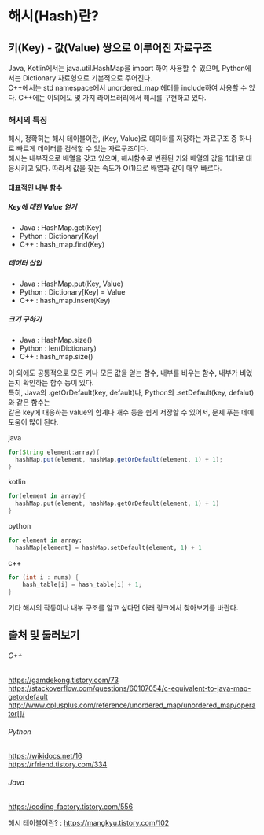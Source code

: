 # 해시(Hash)란?
## 키(Key) - 값(Value) 쌍으로 이루어진 자료구조
Java, Kotlin에서는 java.util.HashMap을 import 하여 사용할 수 있으며, Python에서는 Dictionary 자료형으로 기본적으로 주어진다.  
C++에서는 std namespace에서 unordered_map 헤더를 include하여 사용할 수 있다. C++에는 이외에도 몇 가지 라이브러리에서 해시를 구현하고 있다.  
### 해시의 특징
해시, 정확히는 해시 테이블이란, (Key, Value)로 데이터를 저장하는 자료구조 중 하나로 빠르게 데이터를 검색할 수 있는 자료구조이다.  
해시는 내부적으로 배열을 갖고 있으며, 해시함수로 변환된 키와 배열의 값을 1대1로 대응시키고 있다. 따라서 값을 찾는 속도가 O(1)으로 배열과 같이 매우 빠르다.  

#### 대표적인 내부 함수
##### Key에 대한 Value 얻기
- Java    : HashMap.get(Key)
- Python  : Dictionary[Key]
- C++     : hash_map.find(Key)
##### 데이터 삽입
- Java    : HashMap.put(Key, Value)
- Python  : Dictionary[Key] = Value
- C++     : hash_map.insert(Key)
##### 크기 구하기
- Java    : HashMap.size()
- Python  : len(Dictionary)
- C++     : hash_map.size()

이 외에도 공통적으로 모든 키나 모든 값을 얻는 함수, 내부를 비우는 함수, 내부가 비었는지 확인하는 함수 등이 있다.  
특히, Java의 .getOrDefault(key, default)나, Python의 .setDefault(key, defalut)와 같은 함수는  
같은 key에 대응하는 value의 합계나 개수 등을 쉽게 저장할 수 있어서, 문제 푸는 데에 도움이 많이 된다.

java  
```java
for(String element:array){
  hashMap.put(element, hashMap.getOrDefault(element, 1) + 1);
}
```
kotlin  
```kotlin
for(element in array){
  hashMap.put(element, hashMap.getOrDefault(element, 1) + 1)
}
```  
python  
```python
for element in array:
  hashMap[element] = hashMap.setDefault(element, 1) + 1
```
c++  
```c++
for (int i : nums) {
    hash_table[i] = hash_table[i] + 1;
}
```


기타 해시의 작동이나 내부 구조를 알고 싶다면 아래 링크에서 찾아보기를 바란다.

출처 및 둘러보기
--
###### C++
https://gamdekong.tistory.com/73  
https://stackoverflow.com/questions/60107054/c-equivalent-to-java-map-getordefault  
http://www.cplusplus.com/reference/unordered_map/unordered_map/operator[]/  
      
###### Python
https://wikidocs.net/16  
https://rfriend.tistory.com/334

###### Java
https://coding-factory.tistory.com/556
       

해시 테이블이란? : https://mangkyu.tistory.com/102
                  
